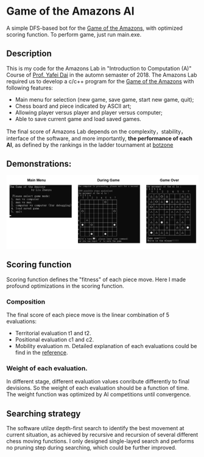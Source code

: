 # Game of the Amazons AI
 A simple DFS-based bot for the [Game of the Amazons](https://en.wikipedia.org/wiki/Game_of_the_Amazons), with optimized scoring function.
 To perform game, just run main.exe.

## Description
 This is my code for the Amazons Lab in "Introduction to Computation (A)"  Course of [Prof. Yafei Dai](https://cs.pku.edu.cn/info/1182/1515.htm) in the automn semaster of 2018. The Amazons Lab required us to develop a c/c++ program for the [Game of the Amazons](https://en.wikipedia.org/wiki/Game_of_the_Amazons) with following features:
 
 - Main menu for selection (new game, save game, start new game, quit);
 - Chess board and piece indicated by ASCII art;
 - Allowing player versus player and player versus computer;
 - Able to save current game and load saved games.
 
 The final score of Amazons Lab depends on the complexity，stability，interface of the software, and more importantly, **the performance of each AI**, as defined by the rankings in the ladder tournament at [botzone](https://www.botzone.org.cn/)
 
 ## Demonstrations:
 <img align="center" src="https://raw.githubusercontent.com/liuzhenyu-yyy/Game-of-the-Amazons-AI/main/assets/demo.png" />    

## Scoring function
 Scoring function defines the "fitness" of each piece move. Here I made profound optimizations in the scoring function. 
 
### Composition
The final score of each piece move is the linear combination of 5 evaluations:
- Territorial evaluation t1 and t2.
- Positional evaluation c1 and c2.
- Mobility evaluation m.
Detailed explanation of each evaluations could be find in the [reference](https://www.sciencedirect.com/science/article/pii/S0304397505005979).

### Weight of each evaluation.
In different stage, different evaluation values conribute differently to final devisions. So the weight of each evaluation should be a function of time. The weight function was optimized by AI competitions until convergence.

## Searching strategy
The software utilze depth-first search to identify the best movement at current situation, as achieved by recursive and recursion of several different chess moving functions. I only designed single-layed search and performs no pruning step during searching, which could be further improved.
